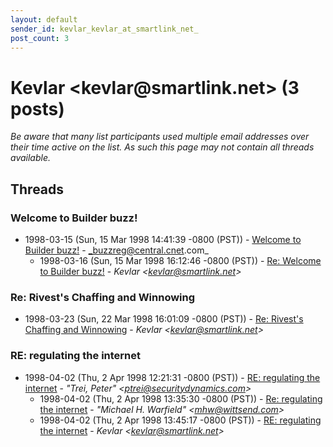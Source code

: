```yaml
---
layout: default
sender_id: kevlar_kevlar_at_smartlink_net_
post_count: 3
---
```


# Kevlar <kevlar<span>@</span>smartlink.net> (3 posts)

_Be aware that many list participants used multiple email addresses over their time active on the list. As such this page may not contain all threads available._

## Threads

### Welcome to Builder buzz!
+ 1998-03-15 (Sun, 15 Mar 1998 14:41:39 -0800 (PST)) - [Welcome to Builder buzz!](/archive/1998/03/511321b92b1292f7ede132bac35fc130f9842516ce156b068aea0fc8910bad47) - _buzzreg@central.cnet.com_
  + 1998-03-16 (Sun, 15 Mar 1998 16:12:46 -0800 (PST)) - [Re: Welcome to Builder buzz!](/archive/1998/03/42c4dfde6c50e6a9098b44cf6fb53de3150ccb55cb654aae64cd6f66bbd8b644) - _Kevlar \<kevlar@smartlink.net\>_

### Re: Rivest's Chaffing and Winnowing
+ 1998-03-23 (Sun, 22 Mar 1998 16:01:09 -0800 (PST)) - [Re: Rivest's Chaffing and Winnowing](/archive/1998/03/31415c7cd8105687cf14b071ea659ddbfcf929c9257646488586c315d72f1269) - _Kevlar \<kevlar@smartlink.net\>_

### RE: regulating the internet
+ 1998-04-02 (Thu, 2 Apr 1998 12:21:31 -0800 (PST)) - [RE: regulating the internet](/archive/1998/04/8974d6e7e8c0e0deff2a1b59782d20d3bb9a5ccec2dd5b05aac1ba5139958938) - _"Trei, Peter" \<ptrei@securitydynamics.com\>_
  + 1998-04-02 (Thu, 2 Apr 1998 13:35:30 -0800 (PST)) - [Re: regulating the internet](/archive/1998/04/3e3092a3624a3f652b31d5615d2dab156b093e0707af9770038dd1240a07bcc6) - _"Michael H. Warfield" \<mhw@wittsend.com\>_
  + 1998-04-02 (Thu, 2 Apr 1998 13:45:17 -0800 (PST)) - [RE: regulating the internet](/archive/1998/04/5f2e69b073eea3e5872ea8b47c85c77bd657e6e12d705592c8ef0807d9ce6d5c) - _Kevlar \<kevlar@smartlink.net\>_

